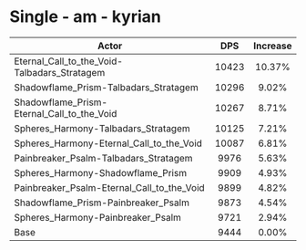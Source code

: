 # Single - am - kyrian
| Actor | DPS | Increase |
|---|:---:|:---:|
|Eternal_Call_to_the_Void-Talbadars_Stratagem|10423|10.37%|
|Shadowflame_Prism-Talbadars_Stratagem|10296|9.02%|
|Shadowflame_Prism-Eternal_Call_to_the_Void|10267|8.71%|
|Spheres_Harmony-Talbadars_Stratagem|10125|7.21%|
|Spheres_Harmony-Eternal_Call_to_the_Void|10087|6.81%|
|Painbreaker_Psalm-Talbadars_Stratagem|9976|5.63%|
|Spheres_Harmony-Shadowflame_Prism|9909|4.93%|
|Painbreaker_Psalm-Eternal_Call_to_the_Void|9899|4.82%|
|Shadowflame_Prism-Painbreaker_Psalm|9873|4.54%|
|Spheres_Harmony-Painbreaker_Psalm|9721|2.94%|
|Base|9444|0.00%|
